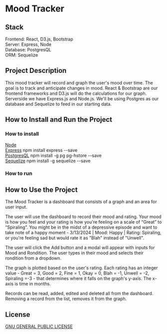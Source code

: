 # Mood Tracker

## Stack
Frontend: React, D3.js, Bootstrap <br>
Server: Express, Node <br>
Database: PostgresQL <br>
ORM: Sequelize

## Project Description
This mood tracker will record and graph the user's mood over time. The goal is to track and anticipate changes in mood. React & Bootstrap are our frontend frameworks and D3.js will do the calculations for our graph. Serverside we have Express.js and Node.js. We'll be using Postgres as our database and Sequelize to feed in our starting data.

## How to Install and Run the Project

### How to install
[Node](https://nodejs.org/en/download/)<br>
[Express](https://expressjs.com/) npm install express --save<br>
[PostgresQL](https://www.postgresql.org/download/) npm install -g pg pg-hstore --save<br>
[Sequelize](https://sequelize.org/docs/v6/getting-started/) npm install -g sequelize --save<br>

### How to run


## How to Use the Project
The Mood Tracker is a dashboard that consists of a graph and an area for user input.

The user will use the dashboard to record their mood and rating. Your mood is how you feel and your rating is how you're feeling on a scale of “Great” to “Spiraling”. You might be in the midst of a depressive episode and want to take note of a happy moment - 3/13/2024 | Mood: Happy | Rating: Spiraling, or you're feeling sad but would rate it as "Blah" instead of "Unwell".

The user will click the Add button and a modal will appear with inputs for Mood and Rondition. The user types in their mood and selects their rondition from a dropdown.

The graph is plotted based on the user's rating. Each rating has an integer value - Great = 3, Good = 2, Fine = 1, Okay = 0, Blah = -1, Unwell = -2, Spiraling =-3 - that determines where it falls on the graph's y-axis. The x-axis is time in months.

Records can be read, added, edited and deleted all from the dashboard. Removing a record from the list, removes it from the graph.

## License
[GNU GENERAL PUBLIC LICENSE](LICENSE)
